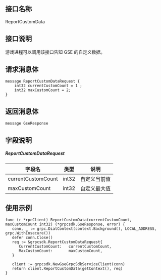 
## 接口名称
ReportCustomData 
<span id="ReportCustomData"></span>


## 接口说明

游戏进程可以调用该接口告知 GSE 的自定义数据。

## 请求消息体

```
message ReportCustomDataRequest {
    int32 currentCustomCount = 1 ;
    int32 maxCustomCount = 2;
}
```

## 返回消息体

```
message GseResponse
```

## 字段说明

##### ReportCustomDataRequest

| 字段名             | 类型  | 说明         |
| ------------------ | ----- | ------------ |
| currentCustomCount | int32 | 自定义当前值 |
| maxCustomCount     | int32 | 自定义最大值 |

## 使用示例

```
func (r *rpcClient) ReportCustomData(currentCustomCount, maxCustomCount int32) (*grpcsdk.GseResponse, error) {
   conn, _ := grpc.DialContext(context.Background(), LOCAL_ADDRESS, grpc.WithInsecure())
   defer conn.Close()
   req := &grpcsdk.ReportCustomDataRequest{
      CurrentCustomCount:   currentCustomCount,
      MaxCustomCount:       maxCustomCount,
   }

   client := grpcsdk.NewGseGrpcSdkServiceClient(conn)
   return client.ReportCustomData(getContext(), req)
}
```
